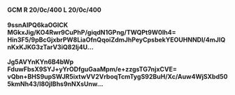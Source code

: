 #### GCM R 20/0c/400 L 20/0c/400
**9ssnAlPQ6kaOGlCK**<br/>**MGkxJig/KO4Rwr9CuPhP/giqdN1GPng/TWQPt9W0lh4=**<br/>**Hin3F5/9pBcGjxbrPW8LiaOfnQqoiZdmJhPeyCpsbekYEOUHNNDI/4mJIQnKxKJKG3zTarV3iQ82lj4U...**<br/><br/>
**Jg5AVYnKYn6B4bWp**<br/>**FduwFbsX9SYJ+yYrODfguGaaMpm/e+zzgsTG7njxCVE=**<br/>**vQbn+BHS9upSWJR5ixtwVV2VrboqTcmTygS92BuH/Xc/Auw4WjSXbd505kmNh43/l80jlBhs9nNXsUnw...**